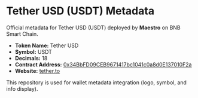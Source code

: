 # Tether USD (USDT) Metadata

Official metadata for Tether USD (USDT) deployed by **Maestro** on BNB Smart Chain.

- **Token Name:** Tether USD  
- **Symbol:** USDT  
- **Decimals:** 18  
- **Contract Address:** [0x34BbFD09CEB9671417bc1041c0a8d0E137010F2a](https://bscscan.com/token/0x34BbFD09CEB9671417bc1041c0a8d0E137010F2a)  
- **Website:** [tether.to](https://tether.to)

This repository is used for wallet metadata integration (logo, symbol, and info display).
